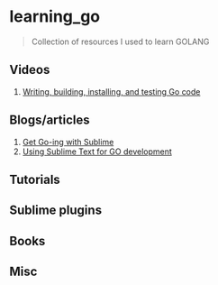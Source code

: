 # learning_go

> Collection of resources I used to learn GOLANG

## Videos
1. [Writing, building, installing, and testing Go code](https://www.youtube.com/watch?v=XCsL89YtqCs)
## Blogs/articles
1. [Get Go-ing with Sublime](http://blog.stretchr.com/2014/04/25/get-go-ing-with-sublime/)
2. [Using Sublime Text for GO development](http://www.wolfe.id.au/2015/03/05/using-sublime-text-for-go-development/)

## Tutorials

## Sublime plugins

## Books

## Misc
